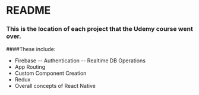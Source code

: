 # README #

### This is the location of each project that the Udemy course went over.
####These include:
- Firebase
-- Authentication
-- Realtime DB Operations
- App Routing
- Custom Component Creation
- Redux
- Overall concepts of React Native
